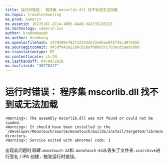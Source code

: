 ```yaml
---
title: 运行时错误： 程序集 mscorlib.dll 找不到或无法加载
ms.topic: troubleshooting
ms.prod: xamarin
ms.assetid: 1027E16C-2C14-4BB5-AAAB-342F3E28E22E
ms.technology: xamarin-ios
author: bradumbaugh
ms.author: brumbaug
ms.openlocfilehash: 1470396e782fd2343de72e9bea042f45cd07e555
ms.sourcegitcommit: 945df041e2180cb20af08b83cc703ecd1aedc6b0
ms.translationtype: MT
ms.contentlocale: zh-CN
ms.lasthandoff: 04/04/2018
ms.locfileid: "30778417"
---
```

# <a name="runtime-error-the-assembly-mscorlibdll-was-not-found-or-could-not-be-loaded"></a>运行时错误： 程序集 mscorlib.dll 找不到或无法加载

```
<Warning>: The assembly mscorlib.dll was not found or could not be loaded.
<Warning>: It should have been installed in the `/Developer/MonoTouch/Source/monotouch/builds/install/target64/lib/mono/2.0/mscorlib.dll' directory.
<Warning>: Service exited with abnormal code: 1
```

出现此问题时*隐藏*`.monotouch-32`和`.monotouch-64`从丢失了文件夹`.xcarchive`进行签名 / IPA 创建，触发运行时错误。

